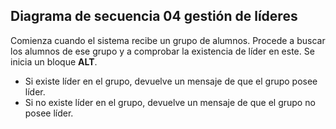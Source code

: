 ## Diagrama de secuencia 04 gestión de líderes

Comienza cuando el sistema recibe un grupo de alumnos. Procede a buscar los alumnos de ese grupo y a comprobar la existencia de líder en este. Se inicia un bloque **ALT**.
* Si existe líder en el grupo, devuelve un mensaje de que el grupo posee líder.
* Si no existe líder en el grupo, devuelve un mensaje de que el grupo no posee líder.
